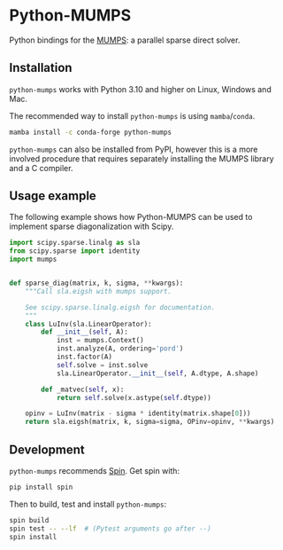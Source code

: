 # Python-MUMPS

Python bindings for the [MUMPS](http://mumps-solver.org/): a parallel sparse direct solver.

## Installation

`python-mumps` works with Python 3.10 and higher on Linux, Windows and Mac.

The recommended way to install `python-mumps` is using `mamba`/`conda`.

```bash
mamba install -c conda-forge python-mumps
```

`python-mumps` can also be installed from PyPI, however this is a more involved procedure
that requires separately installing the MUMPS library and a C compiler.

## Usage example

The following example shows how Python-MUMPS can be used to implement sparse diagonalization
with Scipy.

```python
import scipy.sparse.linalg as sla
from scipy.sparse import identity
import mumps


def sparse_diag(matrix, k, sigma, **kwargs):
    """Call sla.eigsh with mumps support.

    See scipy.sparse.linalg.eigsh for documentation.
    """
    class LuInv(sla.LinearOperator):
        def __init__(self, A):
            inst = mumps.Context()
            inst.analyze(A, ordering='pord')
            inst.factor(A)
            self.solve = inst.solve
            sla.LinearOperator.__init__(self, A.dtype, A.shape)

        def _matvec(self, x):
            return self.solve(x.astype(self.dtype))

    opinv = LuInv(matrix - sigma * identity(matrix.shape[0]))
    return sla.eigsh(matrix, k, sigma=sigma, OPinv=opinv, **kwargs)
```

## Development

`python-mumps` recommends [Spin](https://github.com/scientific-python/spin/). Get spin with:

```bash
pip install spin
```

Then to build, test and install `python-mumps`:

```bash
spin build
spin test -- --lf  # (Pytest arguments go after --)
spin install
```

